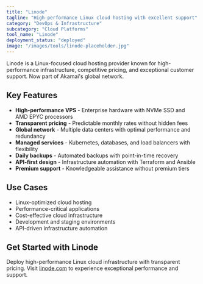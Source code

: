 ```yaml
---
title: "Linode"
tagline: "High-performance Linux cloud hosting with excellent support"
category: "DevOps & Infrastructure"
subcategory: "Cloud Platforms"
tool_name: "Linode"
deployment_status: "deployed"
image: "/images/tools/linode-placeholder.jpg"
---
```

Linode is a Linux-focused cloud hosting provider known for high-performance infrastructure, competitive pricing, and exceptional customer support. Now part of Akamai's global network.

## Key Features

- **High-performance VPS** - Enterprise hardware with NVMe SSD and AMD EPYC processors
- **Transparent pricing** - Predictable monthly rates without hidden fees
- **Global network** - Multiple data centers with optimal performance and redundancy
- **Managed services** - Kubernetes, databases, and load balancers with flexibility
- **Daily backups** - Automated backups with point-in-time recovery
- **API-first design** - Infrastructure automation with Terraform and Ansible
- **Premium support** - Knowledgeable assistance without premium tiers

## Use Cases

- Linux-optimized cloud hosting
- Performance-critical applications
- Cost-effective cloud infrastructure
- Development and staging environments
- API-driven infrastructure automation

## Get Started with Linode

Deploy high-performance Linux cloud infrastructure with transparent pricing. Visit [linode.com](https://www.linode.com) to experience exceptional performance and support.

